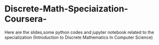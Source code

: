 # Discrete-Math-Speciaization-Coursera-
Here are the slides,some python codes and jupyter notebook related
to the specialization (Introduction to Discrete Mathematics In Computer Science)
